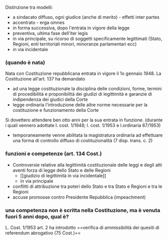 Distinzione tra modelli:
- a sindacato diffuso, ogni giudice (anche di merito) - effetti inter partes
- accentrato - erga omnes
- in forma successiva, dopo l'entrata in vigore della legge
- preventiva, ultima fase dell'iter legis
- in via principale, su ricorso di soggetti specificamente legittimati (Stato, Regioni, enti territoriali minori, minoranze parlamentari ecc)
- in via incidentale
### (quando è nata)
Nata con Costituzione repubblicana entrata in vigore il 1o gennaio 1948.
La Costituzione all'art. 137 ha demandato 
- ad una legge costituzionale la disciplina delle condizioni, forme, termini di procedibilità e proponibilità dei giudizi di legittimità e garanzie di indipendenza dei giudici della Corte
- legge ordinaria l'introduzione delle altre norme necessarie per la costituzione e funzionamento della Corte

Si dovettero attendere ben otto anni per la sua entrata in funzione. (durante i quali vennero adottate l. cost. 1/1948; l. cost. 1/1953 e l.ordinaria 87/1953)
- temporaneamente venne abilitata la magistratura ordinaria ad effettuare una forma di controllo diffuso di costituzionalità (7 disp. trans. c. 2)

### funzioni e competenze (art. 134 Cost.)
- Controversie relative alla legittimità costituzionale delle leggi e degli atti aventi forza di legge dello Stato e delle Regioni
	- [[giudizio di legittimità in via incidentale]]
	- in via principale
- conflitti di attribuzione tra poteri dello Stato e tra Stato e Regioni e tra le Regioni
- accuse promosse contro Presidente Repubblica (impeachment)

### una competenza non è scritta nella Costituzione, ma è venuta fuori 5 anni dopo, qual è? 
L. Cost. 1/1953 art. 2 ha introdotto ==verifica di ammissibilità dei quesiti di referendum abrogativo (75 Cost.)== 


